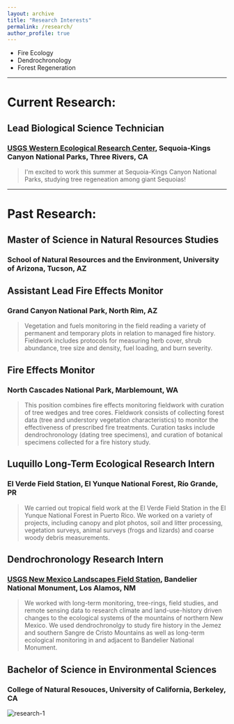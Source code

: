 ```yaml
---
layout: archive
title: "Research Interests"
permalink: /research/
author_profile: true
---
```


- Fire Ecology
- Dendrochronology
- Forest Regeneration

-----

# Current Research:

## Lead Biological Science Technician
### [USGS Western Ecological Research Center](https://www.usgs.gov/centers/werc), Sequoia-Kings Canyon National Parks, Three Rivers, CA

> I'm excited to work this summer at Sequoia-Kings Canyon National Parks, studying tree regeneation among giant Sequoias!

-----

# Past Research:

## Master of Science in Natural Resources Studies
### School of Natural Resources and the Environment, University of Arizona, Tucson, AZ


## Assistant Lead Fire Effects Monitor
### Grand Canyon National Park, North Rim, AZ
> Vegetation and fuels monitoring in the field reading a variety of permanent and temporary plots in relation to managed fire history. Fieldwork includes protocols for measuring herb cover, shrub abundance, tree size and density, fuel loading, and burn severity.

## Fire Effects Monitor
### North Cascades National Park, Marblemount, WA
> This position combines fire effects monitoring fieldwork with curation of tree wedges and tree cores. Fieldwork consists of collecting forest data (tree and understory vegetation characteristics) to monitor the effectiveness of prescribed fire treatments. Curation tasks include dendrochronology (dating tree specimens), and curation of botanical specimens collected for a fire history study.

## Luquillo Long-Term Ecological Research Intern
### El Verde Field Station, El Yunque National Forest, Río Grande, PR
> We carried out tropical field work at the El Verde Field Station in the El Yunque National Forest in Puerto Rico. We worked on a variety of projects, including canopy and plot photos, soil and litter processing, vegetation surveys, animal surveys (frogs and lizards) and coarse woody debris measurements.

## Dendrochronology Research Intern
### [USGS New Mexico Landscapes Field Station](https://www.usgs.gov/centers/fort-collins-science-center/science/new-mexico-landscapes-field-station), Bandelier National Monument, Los Alamos, NM
> We worked with long-term monitoring, tree-rings, field studies, and remote sensing data to research climate and land-use-history driven changes to the ecological systems of the mountains of northern New Mexico. We used dendrochronolgy to study fire history in the Jemez and southern Sangre de Cristo Mountains as well as long-term ecological monitoring in and adjacent to Bandelier National Monument.

## Bachelor of Science in Environmental Sciences
### College of Natural Resouces, University of California, Berkeley, CA
![research-1](http://alexandralalor.github.io/images/research/research-1.jpg)
